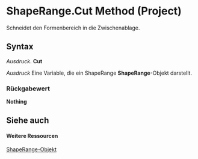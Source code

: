 
# ShapeRange.Cut Method (Project)
Schneidet den Formenbereich in die Zwischenablage.

## Syntax

 _Ausdruck_. **Cut**

 _Ausdruck_ Eine Variable, die ein ShapeRange **ShapeRange**-Objekt darstellt.


### Rückgabewert

 **Nothing**


## Siehe auch


#### Weitere Ressourcen


[ShapeRange-Objekt](315031aa-4b8c-424b-26e7-ce15897beb05.md)